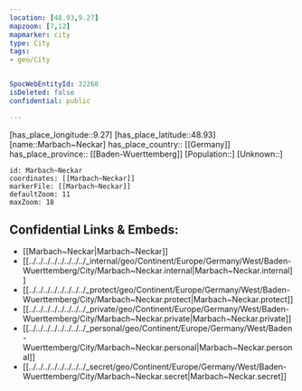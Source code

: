 ```yaml
---
location: [48.93,9.27] 
mapzoom: [7,12] 
mapmarker: city 
type: City
tags:
- geo/City


SpocWebEntityId: 32268
isDeleted: false
confidential: public

---
```

[has_place_longitude::9.27] 
[has_place_latitude::48.93] 
[name::Marbach~Neckar] 
has_place_country:: [[Germany]]  
has_place_province:: [[Baden-Wuerttemberg]] 
[Population::] 
[Unknown::] 


```leaflet
id: Marbach~Neckar
coordinates: [[Marbach~Neckar]] 
markerFile: [[Marbach~Neckar]] 
defaultZoom: 11 
maxZoom: 18
```


## Confidential Links & Embeds: 
- [[Marbach~Neckar|Marbach~Neckar]]  
- [[../../../../../../../../_internal/geo/Continent/Europe/Germany/West/Baden-Wuerttemberg/City/Marbach~Neckar.internal|Marbach~Neckar.internal]] 
- [[../../../../../../../../_protect/geo/Continent/Europe/Germany/West/Baden-Wuerttemberg/City/Marbach~Neckar.protect|Marbach~Neckar.protect]] 
- [[../../../../../../../../_private/geo/Continent/Europe/Germany/West/Baden-Wuerttemberg/City/Marbach~Neckar.private|Marbach~Neckar.private]] 
- [[../../../../../../../../_personal/geo/Continent/Europe/Germany/West/Baden-Wuerttemberg/City/Marbach~Neckar.personal|Marbach~Neckar.personal]] 
- [[../../../../../../../../_secret/geo/Continent/Europe/Germany/West/Baden-Wuerttemberg/City/Marbach~Neckar.secret|Marbach~Neckar.secret]] 
